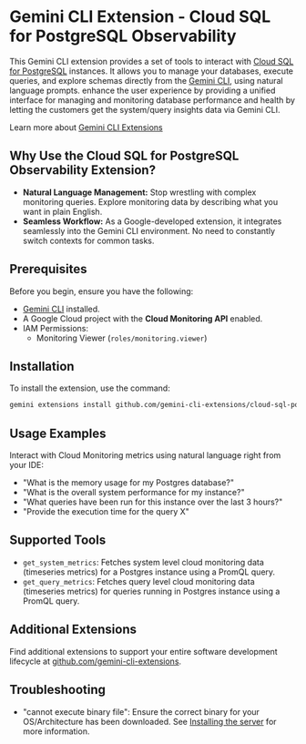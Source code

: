 # Gemini CLI Extension - Cloud SQL for PostgreSQL Observability

This Gemini CLI extension provides a set of tools to interact with [Cloud SQL for PostgreSQL](https://cloud.google.com/sql/docs/postgres) instances. It allows you to manage your databases, execute queries, and explore schemas directly from the [Gemini CLI](https://google-gemini.github.io/gemini-cli/), using natural language prompts.
enhance the user experience by providing a unified interface for managing and monitoring database performance and health by letting the customers get the system/query insights data via Gemini CLI.

Learn more about [Gemini CLI Extensions](https://github.com/google-gemini/gemini-cli/blob/main/docs/extension.md)

## Why Use the Cloud SQL for PostgreSQL Observability Extension?

* **Natural Language Management:** Stop wrestling with complex monitoring queries. Explore monitoring data by describing what you want in plain English.
* **Seamless Workflow:** As a Google-developed extension, it integrates seamlessly into the Gemini CLI environment. No need to constantly switch contexts for common tasks.

## Prerequisites

Before you begin, ensure you have the following:

* [Gemini CLI](https://github.com/google-gemini/gemini-cli) installed.
* A Google Cloud project with the **Cloud Monitoring API** enabled.
* IAM Permissions:
  * Monitoring Viewer (`roles/monitoring.viewer`)

## Installation

To install the extension, use the command:

```bash
gemini extensions install github.com/gemini-cli-extensions/cloud-sql-postgresql-observability
```

## Usage Examples

Interact with Cloud Monitoring metrics using natural language right from your IDE:

* "What is the memory usage for my Postgres database?"
* "What is the overall system performance for my instance?"
* "What queries have been run for this instance over the last 3 hours?"
* "Provide the execution time for the query X"

## Supported Tools

* `get_system_metrics`: Fetches system level cloud monitoring data (timeseries metrics) for a Postgres instance using a PromQL query.
* `get_query_metrics`: Fetches query level cloud monitoring data (timeseries metrics) for queries running in Postgres instance using a PromQL query.

## Additional Extensions

Find additional extensions to support your entire software development lifecycle at [github.com/gemini-cli-extensions](https://github.com/gemini-cli-extensions).

## Troubleshooting

* "cannot execute binary file": Ensure the correct binary for your OS/Architecture has been downloaded. See [Installing the server](https://googleapis.github.io/genai-toolbox/getting-started/introduction/#installing-the-server) for more information.
